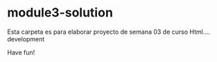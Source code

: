 # module3-solution
  Esta carpeta es para elaborar proyecto de semana 03 de curso Html.... development
  
  Have fun!
